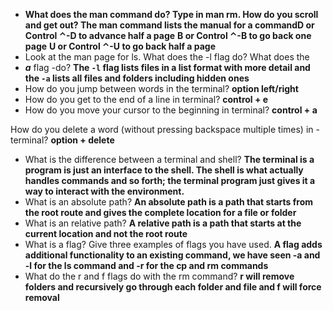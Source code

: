- **What does the man command do? Type in man rm. How do you scroll and get out? The man command lists the manual for a commandD or Control ⌃-D to advance half a page** **B or Control ⌃-B to go back one page** **U or Control ⌃-U to go back half a page**
- Look at the man page for ls. What does the -l flag do? What does the
- ***a*** flag -do? **The `-l` flag lists files in a list format with more detail and the `-a` lists all files and folders including hidden ones**
- How do you jump between words in the terminal? **option left/right**
- How do you get to the end of a line in terminal? **control + e**
- How do you move your cursor to the beginning in terminal? **control + a**

How do you delete a word (without pressing backspace multiple times) in -terminal? **option + delete**

- What is the difference between a terminal and shell? **The terminal is a program is just an interface to the shell. The shell is what actually handles commands and so forth; the terminal program just gives it a way to interact with the environment.**
- What is an absolute path? **An absolute path is a path that starts from the root route and gives the complete location for a file or folder**
- What is an relative path? **A relative path is a path that starts at the current location and not the root route**
- What is a flag? Give three examples of flags you have used. **A flag adds additional functionality to an existing command, we have seen -a and -l for the ls command and -r for the cp and rm commands**
- What do the r and f flags do with the rm command? **r will remove folders and recursively go through each folder and file and f will force removal**